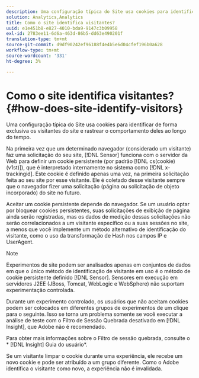 ```yaml
---
description: Uma configuração típica do Site usa cookies para identificar de forma exclusiva os visitantes do site e rastrear o comportamento deles ao longo do tempo.
solution: Analytics,Analytics
title: Como o site identifica visitantes?
uuid: e1e451b8-e827-4010-bda9-9147c3b09958
exl-id: 2783ee11-6d6a-463d-86b5-dd63e490201f
translation-type: tm+mt
source-git-commit: d9df90242ef96188f4e4b5e6d04cfef196b0a628
workflow-type: tm+mt
source-wordcount: '331'
ht-degree: 3%

---
```


# Como o site identifica visitantes?{#how-does-site-identify-visitors}

Uma configuração típica do Site usa cookies para identificar de forma exclusiva os visitantes do site e rastrear o comportamento deles ao longo do tempo.

Na primeira vez que um determinado navegador (considerado um visitante) faz uma solicitação do seu site, [!DNL Sensor] funciona com o servidor da Web para definir um cookie persistente (por padrão [!DNL cs(cookie)(v1st)]), que é interpretado internamente no sistema como [!DNL x-trackingid]. Este cookie é definido apenas uma vez, na primeira solicitação feita ao seu site por esse visitante. Ele é coletado desse visitante sempre que o navegador fizer uma solicitação (página ou solicitação de objeto incorporado) do site no futuro.

Aceitar um cookie persistente depende do navegador. Se um usuário optar por bloquear cookies persistentes, suas solicitações de exibição de página ainda serão registradas, mas os dados de medição dessas solicitações não serão correlacionados a um visitante específico ou a suas sessões no site, a menos que você implemente um método alternativo de identificação do visitante, como o uso da transformação de Hash nos campos IP e UserAgent.

>[!NOTE]
>
>Experimentos de site podem ser analisados apenas em conjuntos de dados em que o único método de identificação de visitante em uso é o método de cookie persistente definido [!DNL Sensor]. Sensores em execução em servidores J2EE (JBoss, Tomcat, WebLogic e WebSphere) não suportam experimentação controlada.

Durante um experimento controlado, os usuários que não aceitam cookies podem ser colocados em diferentes grupos de experimentos de um clique para o seguinte. Isso se torna um problema somente se você executar a análise de teste com o Filtro de Sessão Quebrada desativado em [!DNL Insight], que Adobe não é recomendado.

Para obter mais informações sobre o Filtro de sessão quebrada, consulte o * [!DNL Insight] Guia do usuário*.

Se um visitante limpar o cookie durante uma experiência, ele recebe um novo cookie e pode ser atribuído a um grupo diferente. Como o Adobe identifica o visitante como novo, a experiência não é invalidada.
